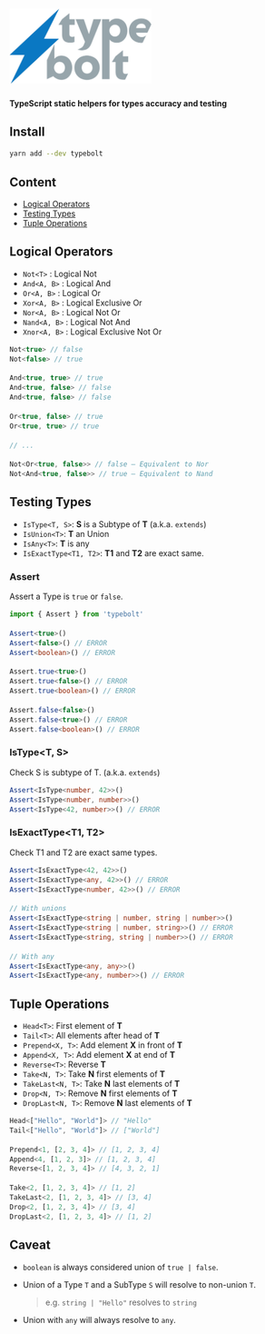<h1>
  <img src="./logo.svg" width=250 alt="Typebolt" />
</h1>

**TypeScript static helpers for types accuracy and testing**

## Install

```sh
yarn add --dev typebolt
```

## Content

- [Logical Operators](#logical-operators)
- [Testing Types](#testing-types)
- [Tuple Operations](#tuple-operations)

## Logical Operators

- `Not<T>` : Logical Not
- `And<A, B>` : Logical And
- `Or<A, B>` : Logical Or
- `Xor<A, B>` : Logical Exclusive Or
- `Nor<A, B>` : Logical Not Or
- `Nand<A, B>` : Logical Not And
- `Xnor<A, B>` : Logical Exclusive Not Or

```ts
Not<true> // false
Not<false> // true

And<true, true> // true
And<true, false> // false
And<true, false> // false

Or<true, false> // true
Or<true, true> // true

// ...

Not<Or<true, false>> // false – Equivalent to Nor
Not<And<true, false>> // true – Equivalent to Nand
```

## Testing Types

- `IsType<T, S>`: **S** is a Subtype of **T** (a.k.a. `extends`)
- `IsUnion<T>`: **T** an Union
- `IsAny<T>`: **T** is any
- `IsExactType<T1, T2>`: **T1** and **T2** are exact same.

### Assert
Assert a Type is `true` or `false`.

```ts
import { Assert } from 'typebolt'

Assert<true>()
Assert<false>() // ERROR
Assert<boolean>() // ERROR

Assert.true<true>()
Assert.true<false>() // ERROR
Assert.true<boolean>() // ERROR

Assert.false<false>()
Assert.false<true>() // ERROR
Assert.false<boolean>() // ERROR
```

### IsType<T, S>
Check S is subtype of T. (a.k.a. `extends`)

```ts
Assert<IsType<number, 42>>()
Assert<IsType<number, number>>()
Assert<IsType<42, number>>() // ERROR
```

### IsExactType<T1, T2>
Check T1 and T2 are exact same types.

```ts
Assert<IsExactType<42, 42>>()
Assert<IsExactType<any, 42>>() // ERROR
Assert<IsExactType<number, 42>>() // ERROR

// With unions
Assert<IsExactType<string | number, string | number>>()
Assert<IsExactType<string | number, string>>() // ERROR
Assert<IsExactType<string, string | number>>() // ERROR

// With any
Assert<IsExactType<any, any>>()
Assert<IsExactType<any, number>>() // ERROR
```

## Tuple Operations

- `Head<T>`: First element of **T**
- `Tail<T>`: All elements after head of **T**
- `Prepend<X, T>`: Add element **X** in front of **T**
- `Append<X, T>`: Add element **X** at end of **T**
- `Reverse<T>`: Reverse **T**
- `Take<N, T>`: Take **N** first elements of **T**
- `TakeLast<N, T>`: Take **N** last elements of **T**
- `Drop<N, T>`: Remove **N** first elements of **T**
- `DropLast<N, T>`: Remove **N** last elements of **T**

```ts
Head<["Hello", "World"]> // "Hello"
Tail<["Hello", "World"]> // ["World"]

Prepend<1, [2, 3, 4]> // [1, 2, 3, 4]
Append<4, [1, 2, 3]> // [1, 2, 3, 4]
Reverse<[1, 2, 3, 4]> // [4, 3, 2, 1]

Take<2, [1, 2, 3, 4]> // [1, 2]
TakeLast<2, [1, 2, 3, 4]> // [3, 4]
Drop<2, [1, 2, 3, 4]> // [3, 4]
DropLast<2, [1, 2, 3, 4]> // [1, 2]
```

## Caveat

- `boolean` is always considered union of `true | false`.
- Union of a Type `T` and a SubType `S` will resolve to non-union `T`.
  > e.g. `string | "Hello"` resolves to `string`

- Union with `any` will always resolve to `any`.
